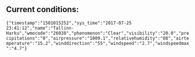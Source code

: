 ## Current conditions: 
 ``` {"timestamp":"1501015252","sys_time":"2017-07-25 23:41:12","name":"Tallinn-Harku","wmocode":"26038","phenomenon":"Clear","visibility":"20.0","precipitations":"0","airpressure":"1009.1","relativehumidity":"88","airtemperature":"15.2","winddirection":"55","windspeed":"2.7","windspeedmax":"4.7"} ```
